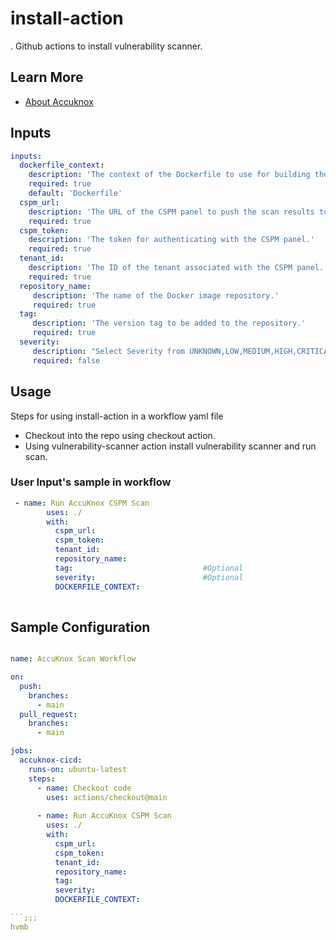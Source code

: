 # install-action
.
Github actions to install vulnerability scanner.

## Learn More

- [About Accuknox](https://www.accuknox.com/)

## Inputs

```yaml
inputs:
  dockerfile_context:
    description: 'The context of the Dockerfile to use for building the image.'
    required: true
    default: 'Dockerfile'
  cspm_url:
    description: 'The URL of the CSPM panel to push the scan results to.'
    required: true
  cspm_token:
    description: 'The token for authenticating with the CSPM panel.'
    required: true
  tenant_id:
    description: 'The ID of the tenant associated with the CSPM panel.'
    required: true
  repository_name: 
     description: 'The name of the Docker image repository.'
     required: true
  tag:
     description: 'The version tag to be added to the repository.'
     required: true
  severity:
     description: "Select Severity from UNKNOWN,LOW,MEDIUM,HIGH,CRITICAL if you want to scan for specific severity"
     required: false

```

## Usage

Steps for using install-action in a workflow yaml file 
- Checkout into the repo using checkout action.
- Using vulnerability-scanner action install vulnerability scanner and run scan.
  
### User Input's sample in workflow

```yaml
 - name: Run AccuKnox CSPM Scan
        uses: ./
        with:
          cspm_url: 
          cspm_token: 
          tenant_id: 
          repository_name: 
          tag:                             #Optional
          severity:                        #Optional
          DOCKERFILE_CONTEXT: 
             
```


## Sample Configuration

```yaml

name: AccuKnox Scan Workflow

on:
  push:
    branches:
      - main
  pull_request:
    branches:
      - main

jobs:
  accuknox-cicd:
    runs-on: ubuntu-latest
    steps:
      - name: Checkout code
        uses: actions/checkout@main  
     
      - name: Run AccuKnox CSPM Scan
        uses: ./
        with:
          cspm_url: 
          cspm_token: 
          tenant_id: 
          repository_name: 
          tag: 
          severity: 
          DOCKERFILE_CONTEXT: 

```;;;
hvmb
